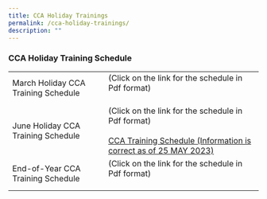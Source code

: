 ```yaml
---
title: CCA Holiday Trainings
permalink: /cca-holiday-trainings/
description: ""
---
```

### CCA Holiday Training Schedule

|  |  |
|---|---|
| March Holiday CCA Training Schedule | (Click on the link for the schedule in Pdf format)<br><br>|
| June Holiday CCA Training Schedule | (Click on the link for the schedule in Pdf format)<br><br>[CCA Training Schedule (Information is correct as of 25 MAY 2023)](/files/cca%20holiday%20schedule%20for%20mid-year%202023%20(as%20of%20250523).pdf)|
| End-of-Year CCA Training Schedule | (Click on the link for the schedule in Pdf format)<br><br> |